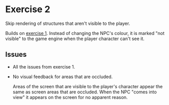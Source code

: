 # Exercise 2

Skip rendering of structures that aren't visible to the player.

Builds on [exercise 1](../exercise-1/index.md).
Instead of changing the NPC's colour, it is marked "not visible" to the game engine when the player
character can't see it.

## Issues

* All the issues from exercise 1.

* No visual feedback for areas that are occluded.

  Areas of the screen that are visible to the player's character appear the same as screen areas
  that are occluded.
  When the NPC "comes into view" it appears on the screen for no apparent reason.